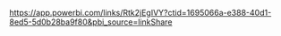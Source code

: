 https://app.powerbi.com/links/Rtk2jEgIVY?ctid=1695066a-e388-40d1-8ed5-5d0b28ba9f80&pbi_source=linkShare

